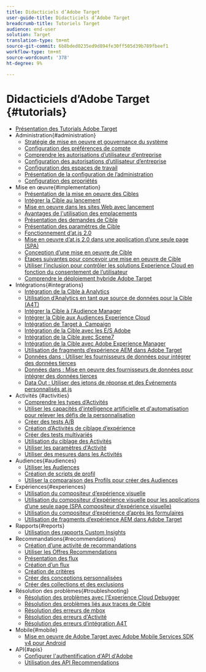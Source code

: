 ```yaml
---
title: Didacticiels d’Adobe Target
user-guide-title: Didacticiels d’Adobe Target
breadcrumb-title: Tutoriels Target
audience: end-user
solution: Target
translation-type: tm+mt
source-git-commit: 6b8bded0235ed9d894fe30ff505d39b789fbeef1
workflow-type: tm+mt
source-wordcount: '378'
ht-degree: 9%

---
```



# Didacticiels d’Adobe Target {#tutorials}

+ [Présentation des Tutorials Adobe Target](../overview.md)
+ Administration{#administration}
   + [Stratégie de mise en oeuvre et gouvernance du système](../dev101/1.1-implementation-strategy-sys-governance.md)
   + [Configuration des préférences de compte](../administration/set-up-account-preferences.md)
   + [Comprendre les autorisations d’utilisateur d’entreprise](../administration/understanding-enterprise-user-permissions.md)
   + [Configuration des autorisations d’utilisateur d’entreprise](../dev101/1.2-configure-ent-user-permissions.md)
   + [Configuration des espaces de travail](../administration/set-up-workspaces.md)
   + [Présentation de la configuration de l’administration](../dev101/1.3-intro-to-admin-setup.md)
   + [Configuration des propriétés](../administration/set-up-properties.md)
+ Mise en œuvre{#implementation}
   + [Présentation de la mise en oeuvre des Cibles](../dev101/2.1-intro-to-target-implementation.md)
   + [Intégrer la Cible au lancement](../dev101/3.1-target-launch.md)
   + [Mise en oeuvre dans les sites Web avec lancement](https://docs.adobe.com/content/help/en/experience-cloud/implementing-in-websites-with-launch/index.html)
   + [Avantages de l&#39;utilisation des emplacements](../dev101/2.2-benefits-of-locations.md)
   + [Présentation des demandes de Cible](../dev101/2.3-intro-to-target-requests.md)
   + [Présentation des paramètres de Cible](../dev101/2.4-intro-to-target-params.md)
   + [Fonctionnement d’at.js 2.0](../implementation/understanding-how-atjs-20-works.md)
   + [Mise en oeuvre d’at.js 2.0 dans une application d’une seule page (SPA)](../implementation/implement-atjs-20-in-a-single-page-application.md)
   + [Conception d’une mise en oeuvre de Cible](../dev101/2.5-design-target-implementation.md)
   + [Étapes suivantes pour concevoir une mise en oeuvre de Cible](../dev101/2.6-next-steps-design-target-implementation.md)
   + [Utiliser l’inclusion pour contrôler les solutions Experience Cloud en fonction du consentement de l’utilisateur](https://docs.adobe.com/content/help/en/core-services-learn/tutorials/id-service/use-opt-in-to-control-experience-cloud-activities-based-on-user-consent.html)
   + [Comprendre le déploiement hybride Adobe Target](../implementation/hybrid-deployment.md)
+ Intégrations{#integrations}
   + [Intégration de la Cible à Analytics](../dev101/3.2-target-analytics.md)
   + [Utilisation d’Analytics en tant que source de données pour la Cible (A4T)](../integrations/use-analytics-as-a-data-source-a4t.md)
   + [Intégrer la Cible à l&#39;Audience Manager](../dev101/3.3-target-dmp.md)
   + [Intégrer la Cible aux Audiences Experience Cloud](../dev101/3.4-target-exc-audiences.md)
   + [Intégration de Target à  Campaign](../dev101/3.6-target-campaign.md)
   + [Intégration de la Cible avec les E/S Adobe](../dev101/3.7-target-io.md)
   + [Intégration de la Cible avec Scene7](../dev101/3.8-target-scene7.md)
   + [Intégration de la Cible avec Adobe Experience Manager](../dev101/3.5-target-aem.md)
   + [Utilisation de fragments d’expérience AEM dans Adobe Target](https://helpx.adobe.com/experience-manager/kt/sites/using/experience-fragment-target-offer-feature-video-use.html)
   + [Données dans : Utiliser les fournisseurs de données pour intégrer des données tierces](../integrations/use-data-providers-to-integrate-third-party-data.md)
   + [Données dans : Mise en oeuvre des fournisseurs de données pour intégrer des données tierces](../integrations/implement-data-providers-to-integrate-third-party-data.md)
   + [Data Out : Utiliser des jetons de réponse et des Événements personnalisés at.js](../integrations/use-response-tokens-and-atjs-custom-events.md)
+ Activités {#activities}
   + [Comprendre les types d’Activités](../activities/understanding-the-types-of-activities.md)
   + [Utiliser les capacités d&#39;intelligence artificielle et d&#39;automatisation pour relever les défis de la personnalisation](../activities/use-the-artificial-intelligence-and-automation-capabilities-to-meet-the-challenges-of-personalization.md)
   + [Créer des tests A/B](../activities/create-ab-tests.md)
   + [Création d’Activités de ciblage d’expérience](../activities/create-experience-targeting-activities.md)
   + [Créer des tests multivariés](../activities/create-multivariate-tests.md)
   + [Utilisation du ciblage des Activités](../activities/use-activity-targeting.md)
   + [Utiliser les paramètres d&#39;Activité](../activities/use-activity-settings.md)
   + [Utiliser des mesures dans les Activités](../activities/use-metrics-in-activities.md)
+ Audiences{#audiences}
   + [Utiliser les Audiences](../audiences/use-audiences.md)
   + [Création de scripts de profil](../audiences/create-profile-scripts.md)
   + [Utiliser la comparaison des Profils pour créer des Audiences](../audiences/use-profile-comparison-to-build-audiences.md)
+ Expériences{#experiences}
   + [Utilisation du compositeur d’expérience visuelle](../experiences/use-the-visual-experience-composer.md)
   + [Utilisation du compositeur d’expérience visuelle pour les applications d’une seule page (SPA compositeur d’expérience visuelle)](../experiences/use-the-visual-experience-composer-for-single-page-applications.md)
   + [Utilisation du compositeur d’expérience d’après les formulaires](../experiences/use-the-form-based-experience-composer.md)
   + [Utilisation de fragments d’expérience AEM dans Adobe Target](https://helpx.adobe.com/experience-manager/kt/sites/using/experience-fragment-target-offer-feature-video-use.html)
+ Rapports{#reports}
   + [Utilisation des rapports Custom Insights](../reports/use-the-personalization-insights-reports.md)
+ Recommandations{#recommendations}
   + [Création d’une activité de recommandations](../recommendations/create-a-recommendations-activity.md)
   + [Utiliser les Offres Recommendations](../recommendations/use-recommendations-offers.md)
   + [Présentation des flux](../recommendations/understanding-feeds.md)
   + [Création d’un flux](../recommendations/create-a-feed.md)
   + [Création de critères](../recommendations/create-criteria.md)
   + [Créer des conceptions personnalisées](../recommendations/create-custom-designs.md)
   + [Créer des collections et des exclusions](../recommendations/create-collections-and-exclusions.md)
+ Résolution des problèmes{#troubleshooting}
   + [Résolution des problèmes avec l&#39;Experience Cloud Debugger](../troubleshooting/troubleshoot-with-the-experience-cloud-debugger.md)
   + [Résolution des problèmes liés aux traces de Cible](../troubleshooting/troubleshoot-with-target-traces.md)
   + [Résolution des erreurs de mbox](../dev101/4.1-troubleshoot-mbox-errors.md)
   + [Résolution des erreurs d&#39;Activité](../dev101/4.2-troubleshoot-activity-errors.md)
   + [Résolution des erreurs d’intégration A4T](../dev101/4.3-troubleshoot-integration-errors.md)
+ Mobile{#mobile}
   + [Mise en oeuvre de Adobe Target avec Adobe Mobile Services SDK v4 pour Android](../mobile-v4/overview.md)
+ API{#apis}
   + [Configurer l&#39;authentification d&#39;API d&#39;Adobe](../apis/configure-io-target-integration.md)
   + [Utilisation des API Recommendations](https://docs.adobe.com/content/help/en/target-learn/recommendations-api-tutorial/recs-api-overview.html)
